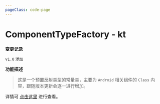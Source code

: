 ```yaml
---
pageClass: code-page
---
```


# ComponentTypeFactory <span class="symbol">- kt</span>

**变更记录**

`v1.0` `添加`

**功能描述**

> 这是一个预置反射类型的常量类，主要为 `Android` 相关组件的 `Class` 内容，跟随版本更新会逐一进行增加。

详情可 [点击这里](https://github.com/fankes/YukiHookAPI/blob/master/yukihookapi-core/src/main/java/com/highcapable/yukihookapi/hook/type/android/ComponentTypeFactory.kt) 进行查看。